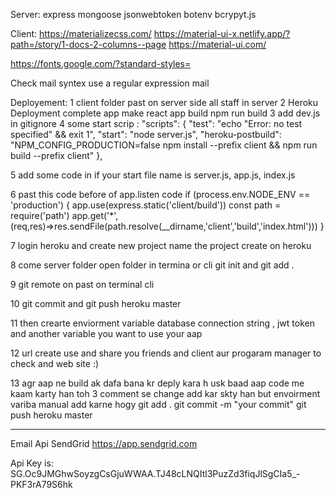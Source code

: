 Server:
express
mongoose
jsonwebtoken
botenv
bcrypyt.js

Client:
https://materializecss.com/
https://material-ui-x.netlify.app/?path=/story/1-docs-2-columns--page
https://material-ui.com/

https://fonts.google.com/?standard-styles=

Check mail syntex use a regular expression mail

Deployement:
1 client folder past on server side all staff in server
2 Heroku Deployment complete app make react app build npm run build
3 add dev.js in gitignore
4 some start scrip :
"scripts": {
"test": "echo \"Error: no test specified\" && exit 1",
"start": "node server.js",
"heroku-postbuild": "NPM_CONFIG_PRODUCTION=false npm install --prefix client && npm run build --prefix client"
},

5 add some code in if your start file name is server.js, app.js, index.js

6 past this code before of app.listen code
if (process.env.NODE_ENV == 'production') {
app.use(express.static('client/build'))
const path = require('path')
app.get('\*',(req,res)=>res.sendFile(path.resolve(\_\_dirname,'client','build','index.html')))
}

7 login heroku and create new project name the project create on heroku

8 come server folder open folder in termina or cli git init and git add .

9 git remote on past on terminal cli

10 git commit and git push heroku master

11 then crearte enviorment variable database connection string , jwt token and another variable you want to use your aap

12 url create use and share you friends and client aur progaram manager to check and web site :)

13 agr aap ne build ak dafa bana kr deply kara h usk baad aap code me kaam karty han toh 3 comment se change add kar skty han but envoirment variba manual add karne hogy
git add .
git commit -m "your commit"
git push heroku master

---

Email Api SendGrid
https://app.sendgrid.com

Api Key is:
SG.Oc9JMGhwSoyzgCsGjuWWAA.TJ48cLNQItl3PuzZd3fiqJlSgCIa5\_-PKF3rA79S6hk
